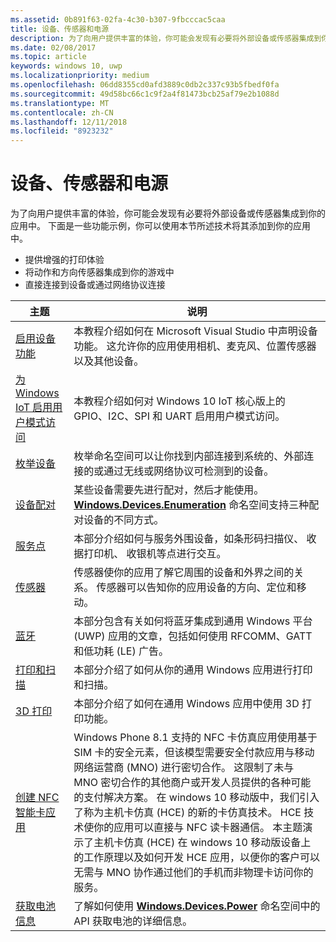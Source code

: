 ```yaml
---
ms.assetid: 0b891f63-02fa-4c30-b307-9fbcccac5caa
title: 设备、传感器和电源
description: 为了向用户提供丰富的体验，你可能会发现有必要将外部设备或传感器集成到你的应用中。
ms.date: 02/08/2017
ms.topic: article
keywords: windows 10, uwp
ms.localizationpriority: medium
ms.openlocfilehash: 06dd8355cd0afd3889c0db2c337c93b5fbedf0fa
ms.sourcegitcommit: 49d58bc66c1c9f2a4f81473bcb25af79e2b1088d
ms.translationtype: MT
ms.contentlocale: zh-CN
ms.lasthandoff: 12/11/2018
ms.locfileid: "8923232"
---
```

# <a name="devices-sensors-and-power"></a>设备、传感器和电源


为了向用户提供丰富的体验，你可能会发现有必要将外部设备或传感器集成到你的应用中。 下面是一些功能示例，你可以使用本节所述技术将其添加到你的应用中。

-   提供增强的打印体验
-   将动作和方向传感器集成到你的游戏中
-   直接连接到设备或通过网络协议连接

| 主题 | 说明 |
|-------|-------------|
| [启用设备功能](enable-device-capabilities.md) | 本教程介绍如何在 Microsoft Visual Studio 中声明设备功能。 这允许你的应用使用相机、麦克风、位置传感器以及其他设备。 | 
| [为 Windows IoT 启用用户模式访问](enable-usermode-access.md) | 本教程介绍如何对 Windows 10 IoT 核心版上的 GPIO、I2C、SPI 和 UART 启用用户模式访问。 |
| [枚举设备](enumerate-devices.md) | 枚举命名空间可以让你找到内部连接到系统的、外部连接的或通过无线或网络协议可检测到的设备。 |
| [设备配对](pair-devices.md) | 某些设备需要先进行配对，然后才能使用。 [<strong>Windows.Devices.Enumeration</strong>](https://msdn.microsoft.com/library/windows/apps/BR225459) 命名空间支持三种配对设备的不同方式。 |
| [服务点](point-of-service.md) | 本部分介绍如何与服务外围设备，如条形码扫描仪、 收据打印机、 收银机等点进行交互。 | 
| [传感器](sensors.md) | 传感器使你的应用了解它周围的设备和外界之间的关系。 传感器可以告知你的应用设备的方向、定位和移动。 |
| [蓝牙](bluetooth.md) | 本部分包含有关如何将蓝牙集成到通用 Windows 平台 (UWP) 应用的文章，包括如何使用 RFCOMM、GATT 和低功耗 (LE) 广告。 | 
| [打印和扫描](printing-and-scanning.md) | 本部分介绍了如何从你的通用 Windows 应用进行打印和扫描。 | 
| [3D 打印](3d-printing.md) | 本部分介绍了如何在通用 Windows 应用中使用 3D 打印功能。 |
| [创建 NFC 智能卡应用](host-card-emulation.md) | Windows Phone 8.1 支持的 NFC 卡仿真应用使用基于 SIM 卡的安全元素，但该模型需要安全付款应用与移动网络运营商 (MNO) 进行密切合作。 这限制了未与 MNO 密切合作的其他商户或开发人员提供的各种可能的支付解决方案。 在 windows 10 移动版中，我们引入了称为主机卡仿真 (HCE) 的新的卡仿真技术。 HCE 技术使你的应用可以直接与 NFC 读卡器通信。 本主题演示了主机卡仿真 (HCE) 在 windows 10 移动版设备上的工作原理以及如何开发 HCE 应用，以便你的客户可以无需与 MNO 协作通过他们的手机而非物理卡访问你的服务。 |
| [获取电池信息](get-battery-info.md) | 了解如何使用 [<strong>Windows.Devices.Power</strong>](https://msdn.microsoft.com/library/windows/apps/Dn895017) 命名空间中的 API 获取电池的详细信息。 |


